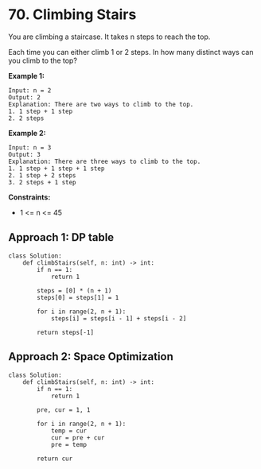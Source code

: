 # 70. Climbing Stairs

You are climbing a staircase. It takes n steps to reach the top.

Each time you can either climb 1 or 2 steps. In how many distinct ways can you climb to the top?

**Example 1:**

```
Input: n = 2
Output: 2
Explanation: There are two ways to climb to the top.
1. 1 step + 1 step
2. 2 steps
```

**Example 2:**

```
Input: n = 3
Output: 3
Explanation: There are three ways to climb to the top.
1. 1 step + 1 step + 1 step
2. 1 step + 2 steps
3. 2 steps + 1 step
```

**Constraints:**

- 1 <= n <= 45

## Approach 1: DP table

```python3
class Solution:
    def climbStairs(self, n: int) -> int:
        if n == 1:
            return 1

        steps = [0] * (n + 1)
        steps[0] = steps[1] = 1

        for i in range(2, n + 1):
            steps[i] = steps[i - 1] + steps[i - 2]
        
        return steps[-1]
```

## Approach 2: Space Optimization

```python3
class Solution:
    def climbStairs(self, n: int) -> int:
        if n == 1:
            return 1
    
        pre, cur = 1, 1

        for i in range(2, n + 1):
            temp = cur
            cur = pre + cur
            pre = temp
            
        return cur
```

